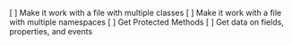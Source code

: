 [ ] Make it work with a file with multiple classes
[ ] Make it work with a file with multiple namespaces
[ ] Get Protected Methods
[ ] Get data on fields, properties, and events

